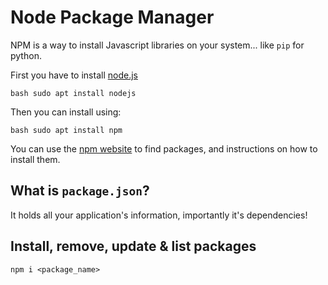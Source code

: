 # Node Package Manager

NPM is a way to install Javascript libraries on your system... like `pip` for python.

First you have to install [node.js](https://nodejs.org/en/download/)

```bash sudo apt install nodejs ```

Then you can install using:

```bash sudo apt install npm ```

You can use the [npm website](https://www.npmjs.com/) to find packages, and instructions on how to install them.

## What is `package.json`?

It holds all your application's information, importantly it's dependencies!

## Install, remove, update & list packages

`npm i <package_name>`

